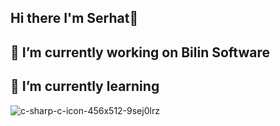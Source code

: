 ## Hi there I'm Serhat👋

## 🔭 I’m currently working on Bilin Software
## 🌱 I’m currently learning  
![c-sharp-c-icon-456x512-9sej0lrz](https://github.com/user-attachments/assets/5e35d45e-1cb9-40a8-905d-964ebe245efe)


<!--
**serhataker/serhataker** is a ✨ _special_ ✨ repository because its `README.md` (this file) appears on your GitHub profile.

Here are some ideas to get you started:

- 🔭 I’m currently working on ...
- 🌱 I’m currently learning ...
- 👯 I’m looking to collaborate on ...
- 🤔 I’m looking for help with ...
- 💬 Ask me about ...
- 📫 How to reach me: ...
- 😄 Pronouns: ...
- ⚡ Fun fact: ...
-->

